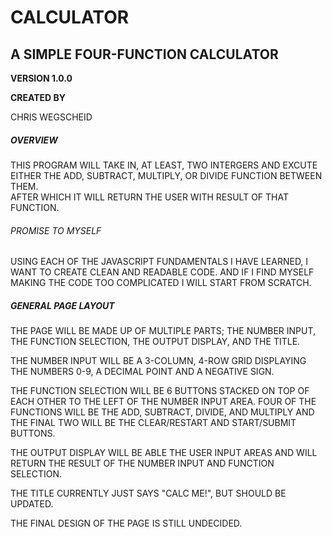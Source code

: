 # CALCULATOR

## A SIMPLE FOUR-FUNCTION CALCULATOR

**VERSION 1.0.0**

**CREATED BY**

CHRIS WEGSCHEID


##### OVERVIEW

THIS PROGRAM WILL TAKE IN, AT LEAST, TWO INTERGERS AND EXCUTE EITHER THE ADD, SUBTRACT, MULTIPLY, OR DIVIDE FUNCTION BETWEEN THEM.  
AFTER WHICH IT WILL RETURN THE USER WITH RESULT OF THAT FUNCTION.


###### PROMISE TO MYSELF

USING EACH OF THE JAVASCRIPT FUNDAMENTALS I HAVE LEARNED, I WANT TO CREATE CLEAN AND READABLE CODE.
AND IF I FIND MYSELF MAKING THE CODE TOO COMPLICATED I WILL START FROM SCRATCH.


##### GENERAL PAGE LAYOUT

THE PAGE WILL BE MADE UP OF MULTIPLE PARTS; THE NUMBER INPUT, THE FUNCTION SELECTION, THE OUTPUT DISPLAY, AND THE TITLE.


THE NUMBER INPUT WILL BE A 3-COLUMN, 4-ROW GRID DISPLAYING THE NUMBERS 0-9, A DECIMAL POINT AND A NEGATIVE SIGN.

THE FUNCTION SELECTION WILL BE 6 BUTTONS STACKED ON TOP OF EACH OTHER TO THE LEFT OF THE NUMBER INPUT AREA. 
FOUR OF THE FUNCTIONS WILL BE THE ADD, SUBTRACT, DIVIDE, AND MULTIPLY AND THE FINAL TWO WILL BE THE CLEAR/RESTART AND START/SUBMIT BUTTONS.

THE OUTPUT DISPLAY WILL BE ABLE THE USER INPUT AREAS AND WILL RETURN THE RESULT OF THE NUMBER INPUT AND FUNCTION SELECTION.

THE TITLE CURRENTLY JUST SAYS "CALC ME!", BUT SHOULD BE UPDATED.

THE FINAL DESIGN OF THE PAGE IS STILL UNDECIDED.